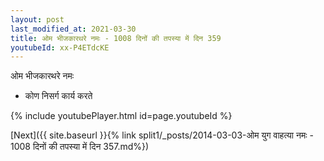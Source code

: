 ```yaml
---
layout: post
last_modified_at: 2021-03-30
title: ओम भीजकारथरे नमः - 1008 दिनों की तपस्या में दिन 359
youtubeId: xx-P4ETdcKE
---
```

 
 
 ओम भीजकारथरे नमः  
 
 -  कोण निसर्ग कार्य करते 
 
  
 
  
 
 
 
 
 
 


{% include youtubePlayer.html id=page.youtubeId %}
 
[Next]({{ site.baseurl }}{% link  split1/_posts/2014-03-03-ओम युग वाहत्या नमः - 1008 दिनों की तपस्या में दिन 357.md%})
 
